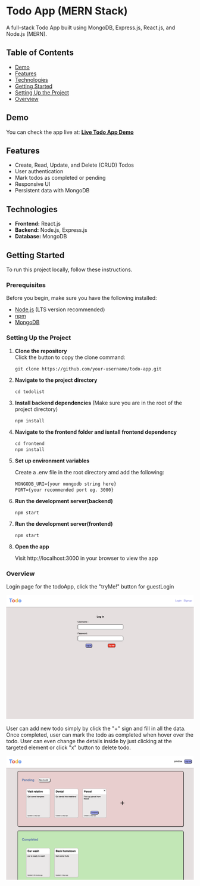 # Todo App (MERN Stack)

A full-stack Todo App built using MongoDB, Express.js, React.js, and Node.js (MERN).

## Table of Contents

- [Demo](#demo)
- [Features](#features)
- [Technologies](#technologies)
- [Getting Started](#getting-started)
- [Setting Up the Project](#setting-up-the-project)
- [Overview](#overview)

## Demo

You can check the app live at: [**Live Todo App Demo**](https://whatodos.vercel.app/login)

## Features

- Create, Read, Update, and Delete (CRUD) Todos
- User authentication
- Mark todos as completed or pending
- Responsive UI
- Persistent data with MongoDB

## Technologies

- **Frontend:** React.js
- **Backend:** Node.js, Express.js
- **Database:** MongoDB

## Getting Started

To run this project locally, follow these instructions.

### Prerequisites

Before you begin, make sure you have the following installed:

- [Node.js](https://nodejs.org/en/) (LTS version recommended)
- [npm](https://www.npmjs.com/)
- [MongoDB](https://www.mongodb.com/)

### Setting Up the Project

1. **Clone the repository**  
   Click the button to copy the clone command:

   ```
   git clone https://github.com/your-username/todo-app.git
   ```

2. **Navigate to the project directory**

   ```
   cd todolist
   ```

3. **Install backend dependencies**
   (Make sure you are in the root of the project directory)

    ```
    npm install
    ```
4. **Navigate to the frontend folder and isntall frontend dependency**

   ```
   cd frontend
   npm install
   ```

5. **Set up environment variables**

   Create a .env file in the root directory amd add the following:
   ```
   MONGODB_URI={your mongodb string here}
   PORT={your recommended port eg. 3000}
   ```

6. **Run the development server(backend)**

   ```
   npm start
   ```

7. **Run the development server(frontend)**

   ```
   npm start
   ```

8. **Open the app**

   Visit http://localhost:3000 in your browser to view the app


### Overview

Login page for the todoApp, click the "tryMe!" button for guestLogin

![Local Image](./images/todo_overview_login.png)


User can add new todo simply by click the "+" sign and fill in all the data. Once completed, user can mark the todo as completed when hover over the todo. User can even change the details inside by just clicking at the targeted element or click "x" button to delete todo.

![Local Image](./images/todo_overview_UI.png)
